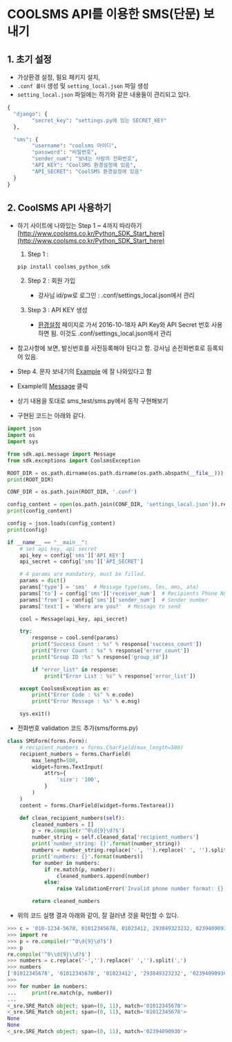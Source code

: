 # COOLSMS API를 이용한 SMS(단문) 보내기

##  1. 초기 설정
- 가상환경 설정, 필요 패키지 설치, 
- ```.conf 폴더``` 생성 및 ```setting_local.json``` 파일 생성
- ```setting_local.json``` 파일에는 하기와 같은 내용들이 관리되고 있다.

```python
{
  "django": {
    	"secret_key": "settings.py에 있는 SECRET_KEY"
  },

  "sms": {
    	"username": "coolsms 아이디",
    	"password": "비밀번호",
    	"sender_num": "보내는 사람의 전화번호",
    	"API_KEY": "CoolSMS 환경설정에 있음",
    	"API_SECRET": "CoolSMS 환경설정에 있음"
  }
}
```

## 2. CoolSMS API 사용하기
- 하기 사이트에 나와있는 Step 1 ~ 4까지 따라하기
[http://www.coolsms.co.kr/Python_SDK_Start_here](http://www.coolsms.co.kr/Python_SDK_Start_here)  

	1. Step 1 : 
	```
	pip install coolsms_python_sdk
	```

	2. Step 2 : 회원 가입
		- 강사님 id/pw로 로그인 : .conf/settings_local.json에서 관리
	
	3. Step 3 : API KEY 생성
		- [환경설정](https://www.coolsms.co.kr/index.php?mid=service_setup&act=dispSmsconfigCredentials) 페이지로 가서 2016-10-18자 API Key와 API Secret 번호 사용하면 됨. 이것도 .conf/settings_local.json에서 관리

- 참고사항에 보면, 발신번호를 사전등록해야 된다고 함. 강사님 손전화번호로 등록되어 있음.

- Step 4. 문자 보내기의 [Example](http://www.coolsms.co.kr/Python_SDK_Example) 에 잘 나와있다고 함
- Example의 [Message](http://www.coolsms.co.kr/Python_SDK_EXAMPLE_Message) 클릭

- 상기 내용을 토대로 sms_test/sms.py에서 동작 구현해보기
- 구현된 코드는 아래와 같다.
```python
import json
import os
import sys

from sdk.api.message import Message
from sdk.exceptions import CoolsmsException

ROOT_DIR = os.path.dirname(os.path.dirname(os.path.abspath(__file__)))
print(ROOT_DIR)

CONF_DIR = os.path.join(ROOT_DIR, '.conf')

config_content = open(os.path.join(CONF_DIR, 'settings_local.json')).read()
print(config_content)

config = json.loads(config_content)
print(config)

if __name__ == "__main__":
    # set api key, api secret
    api_key = config['sms']['API_KEY']
    api_secret = config['sms']['API_SECRET']

    # 4 params are mandatory, must be filled.
    params = dict()
    params['type'] = 'sms'  # Message type(sms, lms, mms, ata)
    params['to'] = config['sms']['receiver_num']  # Recipients Phone Number
    params['from'] = config['sms']['sender_num']  # Sender number
    params['text'] = 'Where are you?'  # Message to send

    cool = Message(api_key, api_secret)

    try:
        response = cool.send(params)
        print("Success Count : %s" % response['success_count'])
        print("Error Count : %s" % response['error_count'])
        print("Group ID :%s" % response['group_id'])

        if "error_list" in response:
            print("Error List : %s" % response['error_list'])

    except CoolsmsException as e:
        print("Error Code : %s" % e.code)
        print("Error Message : %s" % e.msg)

    sys.exit()
```
- 전화번호 validation 코드 추가(sms/forms.py)
```python
class SMSForm(forms.Form):
    # recipient_numbers = forms.CharField(max_length=500)
    recipient_numbers = forms.CharField(
        max_length=500,
        widget=forms.TextInput(
            attrs={
                'size': '100',
            }
        )
    )
    content = forms.CharField(widget=forms.Textarea())

    def clean_recipient_numbers(self):
        cleaned_numbers = []
        p = re.compile(r'^0\d{9}\d?$')
        number_string = self.cleaned_data['recipient_numbers']
        print('number_string: {}'.format(number_string))
        numbers = number_string.replace('-', '').replace(' ', '').split(',')
        print('numbers: {}'.format(numbers))
        for number in numbers:
            if re.match(p, number):
                cleaned_numbers.append(number)
            else:
                raise ValidationError('Invalid phone number format: {}'.format(number))

        return cleaned_numbers
```
- 위의 코드 실행 결과 아래와 같이, 잘 걸러낸 것을 확인할 수 있다.
```python
>>> c = '010-1234-5678, 01012345678, 01023412, 293849323232, 02394090930'
>>> import re
>>> p = re.compile(r'^0\d{9}\d?$')
>>> p
re.compile('^0\\d{9}\\d?$')
>>> numbers = c.replace('-','').replace(' ','').split(',')
>>> numbers
['01012345678', '01012345678', '01023412', '293849323232', '02394090930']
>>> 
>>> for number in numbers:
...     print(re.match(p, number))
... 
<_sre.SRE_Match object; span=(0, 11), match='01012345678'>
<_sre.SRE_Match object; span=(0, 11), match='01012345678'>
None
None
<_sre.SRE_Match object; span=(0, 11), match='02394090930'>
```